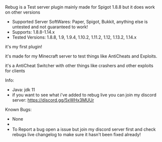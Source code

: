 Rebug is a Test server plugin mainly made for Spigot 1.8.8 but it does work on other versions

- Supported Server SoftWares: Paper, Spigot, Bukkit, anything else is untested and not guaranteed to work!
- Supports: 1.8.8-1.14.x
- Tested Versions: 1.8.8, 1.9, 1.9.4, 1.10.2, 1.11.2, 1.12, 1.13.2, 1.14.x

it's my first plugin!

it's made for my Minecraft server to test things like AntiCheats and Exploits.

it's a AntiCheat Switcher with other things like crashers and other exploits for clients


Info:
- Java: jdk 11
- if you want to see what i've added to rebug live you can join my discord server: https://discord.gg/5xWHx3MUUr

Known Bugs:
- None
- 
- To Report a bug open a issue but join my discord server first and check rebugs live changelog to make sure it hasn't been fixed already!
